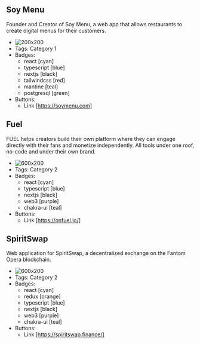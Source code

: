 ## Soy Menu
Founder and Creator of Soy Menu, a web app that allows restaurants to create digital menus for their customers.
- ![200x200](/assets/soymenu.svg)
- Tags: Category 1
- Badges:
  - react [cyan]
  - typescript [blue]
  - nextjs [black]
  - tailwindcss [red]
  - mantine [teal]
  - postgresql [green]
- Buttons:
  - Link [https://soymenu.com]

## Fuel
FUEL helps creators build their own platform where they can engage directly with their fans and monetize independently. All tools under one roof, no-code and under their own brand.
- ![600x200](/assets/fuel.svg)
- Tags: Category 2
- Badges:
  - react [cyan]
  - typescript [blue]
  - nextjs [black]
  - web3 [purple]
  - chakra-ui [teal]
- Buttons:
  - Link [https://onfuel.io/]

## SpiritSwap
Web application for SpiritSwap, a decentralized exchange on the Fantom Opera blockchain.
- ![600x200](/assets/spiritswap.png)
- Tags: Category 2
- Badges:
  - react [cyan]
  - redux [orange]
  - typescript [blue]
  - nextjs [black]
  - web3 [purple]
  - chakra-ui [teal]
- Buttons:
  - Link [https://spiritswap.finance/]


